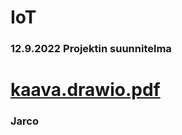 # IoT
### 12.9.2022 Projektin suunnitelma
# [kaava.drawio.pdf](https://github.com/Ljerry6/IoT/files/9545925/kaava.drawio.pdf)
### Jarco

